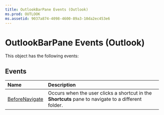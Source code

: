 ```yaml
---
title: OutlookBarPane Events (Outlook)
ms.prod: OUTLOOK
ms.assetid: 9037a874-4098-4600-89a3-10da2ec453e6
---
```



# OutlookBarPane Events (Outlook)
This object has the following events:

## Events



|**Name**|**Description**|
|:-----|:-----|
|[BeforeNavigate](outlookbarpane-beforenavigate-event-outlook.md)|Occurs when the user clicks a shortcut in the  **Shortcuts** pane to navigate to a different folder.|

